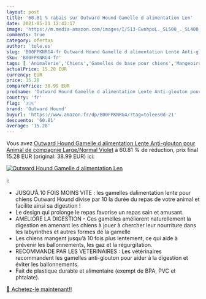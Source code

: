 ```yaml
---
layout: post
title: '60.81 % rabais sur Outward Hound Gamelle d alimentation Len'
date: 2021-05-21 12:42:17
image: 'https://m.media-amazon.com/images/I/513-EwnhpoL._SL500_._SL400_.jpg'
comments: true
category: ofertas
author: 'tole.es'
slug: 'B00FPKNRG4-fr Outward Hound Gamelle d alimentation Lente Anti-glouton...'
sku: 'B00FPKNRG4-fr'
tags: [ 'Animalerie','Chiens','Gamelles de base pour chiens','Mangeoirs et abreuvoirs pour chiens','outward hound', ]
actualPrice: 15.28 EUR
currency: EUR
price: 15.28
comparePrice: 38.99 EUR
prodname: 'Outward Hound Gamelle d alimentation Lente Anti-glouton pour Animal de compagnie  Large/Normal  Violet'
country: 'fr'
flag: '🇫🇷'
brand: 'Outward Hound'
buyurl: 'https://www.amazon.fr/dp/B00FPKNRG4/?tag=tolees0d-21'
descuento: '60.81'
average: '15.28'
---
```


Vous avez [Outward Hound Gamelle d alimentation Lente Anti-glouton pour Animal de compagnie  Large/Normal  Violet](https://www.amazon.fr/dp/B00FPKNRG4/?tag=tolees0d-21)  à  60.81 % de réduction, prix final  15.28 EUR (original: 38.99 EUR) ici:

[![Outward Hound Gamelle d alimentation Len](https://m.media-amazon.com/images/I/513-EwnhpoL._SL500_._SL400_.jpg)](https://www.amazon.fr/dp/B00FPKNRG4/?tag=tolees0d-21)

ℹ️:

- JUSQU’À 10 FOIS MOINS VITE : les gamelles dalimentation lente pour chiens Outward Hound divise par 10 la durée du repas de votre animal et facilite ainsi sa digestion !
- Le design qui prolonge le repas favorise un repas sain et amusant.
- AMELIORE LA DIGESTION - Ces gamelles améliorent naturellement la digestion en amenant les chiens à jouer à chercher leur nourriture dans les labyrinthes et autres formes de la gamelle
- Les chiens mangent jusqu’à 10 fois plus lentement, ce qui aide à prévenir les ballonnements, les gaz et la régurgitation.
- RECOMMANDE PAR LES VETERINAIRES : Les vétérinaires recommandent les gamelles anti-glouton pour aider à la digestion et éviter les ballonnements.
- Fait de plastique durable et alimentaire (exempt de BPA, PVC et phtalate).

[🛒 Achetez-le maintenant!!](https://www.amazon.fr/dp/B00FPKNRG4/?tag=tolees0d-21)
